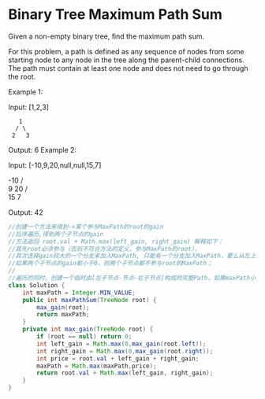 # Binary Tree Maximum Path Sum
Given a non-empty binary tree, find the maximum path sum.

For this problem, a path is defined as any sequence of nodes from some starting node to any node in the tree along the parent-child connections. The path must contain at least one node and does not need to go through the root.

Example 1:

Input: [1,2,3]

       1
      / \
     2   3

Output: 6
Example 2:

Input: [-10,9,20,null,null,15,7]

   -10
   / \
  9  20
    /  \
   15   7

Output: 42


```java
//创建一个方法来得到->某个参与MaxPath的root的gain
//后序遍历,得到两个子节点的gain
//方法返回 root.val + Math.max(left_gain, right_gain) 解释如下：
//首先root必须参与（否则不符合方法的定义，参与MaxPath的root），
//其次选择gain较大的一个分支来加入MaxPath, 只能有一个分支加入MaxPath，要么从左上来，要么从右上来，
//如果两个子节点的gain都小于0，则两个子节点都不参与root的MaxPath；
//
//遍历的同时，创建一个临时由[左子节点-节点-右子节点]构成的完整Path，如果maxPath小于Path，则更新maxPath；
class Solution {
    int maxPath = Integer.MIN_VALUE;
    public int maxPathSum(TreeNode root) {
        max_gain(root);
        return maxPath;
    }
    private int max_gain(TreeNode root) {
        if (root == null) return 0;
        int left_gain = Math.max(0,max_gain(root.left));
        int right_gain = Math.max(0,max_gain(root.right));
        int price = root.val + left_gain + right_gain;
        maxPath = Math.max(maxPath,price);
        return root.val + Math.max(left_gain, right_gain);
    }
}
```